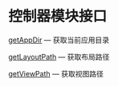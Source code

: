 控制器模块接口
==============

[getAppDir](http://git.oschina.net/gaoxiang/SE-For-ASP/blob/master/Docs/Api/Controller/getAppDir.md) &mdash; 获取当前应用目录

[getLayoutPath](http://git.oschina.net/gaoxiang/SE-For-ASP/blob/master/Docs/Api/Controller/getLayoutPath.md) &mdash; 获取布局路径

[getViewPath](http://git.oschina.net/gaoxiang/SE-For-ASP/blob/master/Docs/Api/Controller/getViewPath.md) &mdash; 获取视图路径